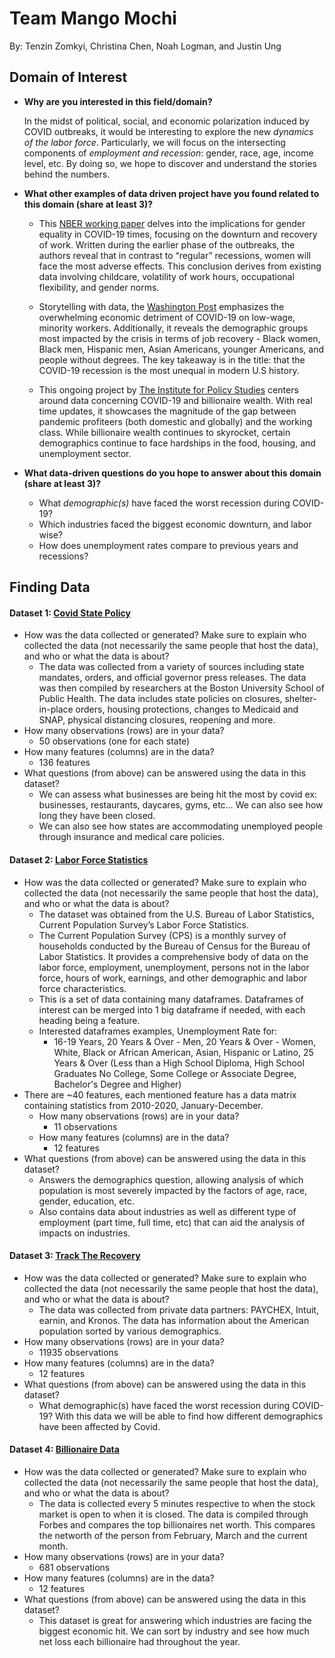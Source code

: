 # Team Mango Mochi
By: Tenzin Zomkyi, Christina Chen, Noah Logman, and Justin Ung
## Domain of Interest
- **Why are you interested in this field/domain?**

  In the midst of political, social, and economic polarization induced by COVID outbreaks, it would be interesting to explore the new *dynamics of the labor force*. Particularly, we will focus on the intersecting components of *employment and recession*: gender, race, age, income level, etc. By doing so, we hope to discover and understand the stories behind the numbers.

- **What other examples of data driven project have you found related to this domain (share at least 3)?**

  - This [NBER working paper](https://www.nber.org/system/files/working_papers/w26947/w26947.pdf) delves into the implications for gender equality in COVID-19 times, focusing on the downturn and recovery of work. Written during the earlier phase of the outbreaks, the authors reveal that in contrast to “regular” recessions, women will face the most adverse effects. This conclusion derives from existing data involving childcare, volatility of work hours, occupational flexibility, and gender norms.

  - Storytelling with data, the [Washington Post]((https://www.washingtonpost.com/graphics/2020/business/coronavirus-recession-equality/)) emphasizes the overwhelming economic detriment of COVID-19 on low-wage, minority workers. Additionally, it reveals the demographic groups most impacted by the crisis in terms of job recovery - Black women, Black men, Hispanic men, Asian Americans, younger Americans, and people without degrees. The key takeaway is in the title: that the COVID-19 recession is the most unequal in modern U.S history.

  - This ongoing project by [The Institute for Policy Studies](https://inequality.org/great-divide/updates-billionaire-pandemic/) centers around data concerning COVID-19 and billionaire wealth. With real time updates, it showcases the magnitude of the gap between pandemic profiteers (both domestic and globally) and the working class. While billionaire wealth continues to skyrocket, certain demographics continue to face hardships in the food, housing, and unemployment sector.

- **What data-driven questions do you hope to answer about this domain (share at least 3)?**

  - What *demographic(s)* have faced the worst recession during COVID-19?
  - Which industries faced the biggest economic downturn, and labor wise?
  - How does unemployment rates compare to previous years and recessions?

## Finding Data

#### Dataset 1: [Covid State Policy](https://www.openicpsr.org/openicpsr/project/119446/version/V38/view?path=/openicpsr/119446/fcr:versions/V38)

- How was the data collected or generated? Make sure to explain who collected the data (not necessarily the same people that host the data), and who or what the data is about?
   - The data was collected from a variety of sources including state mandates, orders, and official governor press releases. The data was then compiled by researchers at the Boston University School of Public Health. The data includes state policies on closures, shelter-in-place orders, housing protections, changes to Medicaid and SNAP, physical distancing closures, reopening and more.
- How many observations (rows) are in your data?
   - 50 observations (one for each state)
- How many features (columns) are in the data?
   - 136 features
- What questions (from above) can be answered using the data in this dataset?
   - We can assess what businesses are being hit the most by covid ex: businesses, restaurants, daycares, gyms, etc… We can also see how long they have been closed.
   - We can also see how states are accommodating unemployed people through insurance and  medical care policies.


#### Dataset 2: [Labor Force Statistics](https://data.bls.gov/cgi-bin/surveymost?ln )

- How was the data collected or generated? Make sure to explain who collected the data (not necessarily the same people that host the data), and who or what the data is about?
  - The dataset was obtained from the U.S. Bureau of Labor Statistics, Current Population Survey’s Labor Force Statistics.
  - The Current Population Survey (CPS) is a monthly survey of households conducted by the Bureau of Census for the Bureau of Labor Statistics. It provides a comprehensive body of data on the labor force, employment, unemployment, persons not in the labor force, hours of work, earnings, and other demographic and labor force characteristics.
  - This is a set of data containing many dataframes. Dataframes of interest can be merged into 1 big dataframe if needed, with each heading being a feature.
  - Interested dataframes examples, Unemployment Rate for:
    - 16-19 Years, 20 Years & Over - Men, 20 Years & Over - Women, White, Black or African American, Asian, Hispanic or Latino, 25 Years & Over (Less than a High School Diploma, High School Graduates No College, Some College or Associate Degree, Bachelor's Degree and Higher)
- There are ~40 features, each mentioned feature has a data matrix containing statistics from 2010-2020, January-December.
  - How many observations (rows) are in your data?
    - 11 observations
  - How many features (columns) are in the data?
    - 12 features
- What questions (from above) can be answered using the data in this dataset?
  - Answers the demographics question, allowing analysis of which population is most severely impacted by the factors of age, race, gender, education, etc.
  - Also contains data about industries as well as different type of employment (part time, full time, etc) that can aid the analysis of impacts on industries.

#### Dataset 3: [Track The Recovery](https://github.com/OpportunityInsights/EconomicTracker)

  - How was the data collected or generated? Make sure to explain who collected the data (not necessarily the same people that host the data), and who or what the data is about?
     - The data was collected from private data partners: PAYCHEX, Intuit, earnin, and Kronos. The data has information about the American population sorted by various demographics.
  - How many observations (rows) are in your data?
     - 11935 observations
  - How many features (columns) are in the data?
     - 12 features
  - What questions (from above) can be answered using the data in this dataset?
     - What demographic(s) have faced the worst recession during COVID-19? With this data we will be able to find how different demographics have been affected by Covid.

#### Dataset 4: [Billionaire Data](https://docs.google.com/spreadsheets/d/1GcxHDqshl4b57ZgZd8OZ9O1d-BhyqTLcWo_emqVYvP0/edit)

- How was the data collected or generated? Make sure to explain who collected the data (not necessarily the same people that host the data), and who or what the data is about?
   - The data is collected every 5 minutes respective to when the stock market is open to when it is closed. The data is compiled through Forbes and compares the top billionaires net worth. This compares the networth of the person from February, March and the current month.
- How many observations (rows) are in your data?
   - 681 observations
- How many features (columns) are in the data?
   - 12 features
- What questions (from above) can be answered using the data in this dataset?
   - This dataset is great for answering which industries are facing the biggest economic hit. We can sort by industry and see how much net loss each billionaire had throughout the year.
